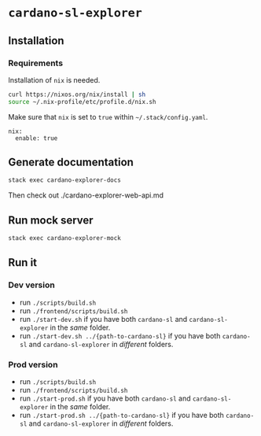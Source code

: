 # `cardano-sl-explorer`

## Installation

### Requirements

Installation of `nix` is needed.

```bash
curl https://nixos.org/nix/install | sh
source ~/.nix-profile/etc/profile.d/nix.sh
```

Make sure that `nix` is set to `true` within `~/.stack/config.yaml`.

```
nix:
  enable: true
```

## Generate documentation

```bash
stack exec cardano-explorer-docs
```

Then check out ./cardano-explorer-web-api.md

## Run mock server

```bash
stack exec cardano-explorer-mock
```

## Run it

### Dev version

- run `./scripts/build.sh`
- run `./frontend/scripts/build.sh`
- run `./start-dev.sh` if you have both `cardano-sl` and `cardano-sl-explorer` in the *same* folder.
- run `./start-dev.sh ../{path-to-cardano-sl}` if you have both `cardano-sl` and `cardano-sl-explorer` in *different* folders.

### Prod version

- run `./scripts/build.sh`
- run `./frontend/scripts/build.sh`
- run `./start-prod.sh` if you have both `cardano-sl` and `cardano-sl-explorer` in the *same* folder.
- run `./start-prod.sh ../{path-to-cardano-sl}` if you have both `cardano-sl` and `cardano-sl-explorer` in *different* folders.